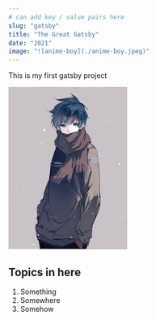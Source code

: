 ```yaml
---
# can add key / value pairs here
slug: "gatsby"
title: "The Great Gatsby"
date: "2021"
image: "![anime-boy](./anime-boy.jpeg)"
---
```


This is my first gatsby project

![anime-boy](./anime-boy.jpeg)

## Topics in here

1. Something
2. Somewhere
3. Somehow